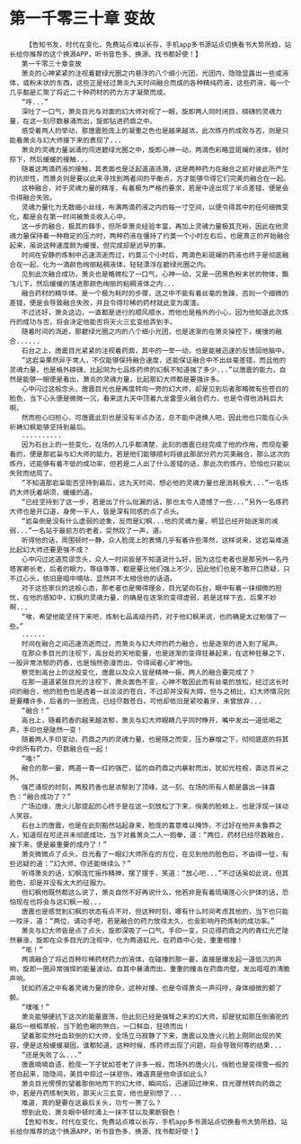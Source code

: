 # 第一千零三十章 变故
        【告知书友，时代在变化，免费站点难以长存，手机app多书源站点切换看书大势所趋，站长给你推荐的这个换源APP，听书音色多、换源、找书都好使！】
       第一千零三十章变故
       萧炎的心神紧紧的注视着碧绿光圈之内悬浮的八个细小光团，光团内，隐隐显露出一些或液体，或粉末状的东西，这些正是经过萧炎九天时间融合而成的各种精纯药液，这些药液，每一个几乎都是汇聚了将近二十种药材的药力方才凝聚而成。
       “呼...”
       深吐了一口气，萧炎目光与对面的幻大师对视了一眼，旋即两人同时闭目，磅礴的灵魂力量，在这一刻尽数暴涌而出，旋即钻进药鼎之中。
       感受着两人的举动，那唐震脸庞上的凝重之色也是越来越浓，此次炼丹的成败与否，则是只能看萧炎与幻大师接下来的表现了...
       萧炎的灵魂力量汹涌的闯进碧绿光圈之中，旋即心神一动，两滴色彩略显斑斓的液体，顿时掠下，然后缓缓的接触...
       随着这两滴药液的接触，其表面也是泛起道道涟漪，这是两种药力在融合之前对彼此所产生的抗拒性，而萧炎则是要以此来寻找到两者间的平衡点，方才能够令得它们完美的融合在一起。
       这种融合，对于灵魂力量的精准，有着极为严格的要求，若是中途出现了半点差错，便是会令得融合失败。
       灵魂力量化为无数细小丝线，布满两滴药液之内的每一寸空间，以便令得其中的任何细微变化，都是会在第一时间被萧炎收入心中。
       这一步的融合，极其的棘手，但所幸萧炎经验丰富，再加上灵魂力量极其充裕，因此在他灵魂力量保持着一种稳定的压力时，两种药液在僵持了约莫一个小时左右后，也是真正的开始融合起来，虽说这种速度颇为缓慢，但完成却是迟早的事。
       时间在安静的炼制中迅速流逝而过，约莫三个小时后，两滴色彩斑斓的药液也终于是彻底融合在一起，化为一滴颜色绚丽粘稠液体，轻轻漂浮在碧绿光圈之内。
       见到此次融合成功，萧炎也是略微松了一口气，心神一动，又是一团黑色粉末状的物体，飘飞儿下，然后缓缓的落进那颜色绚丽的粘稠液体之内...
       融合药材的精华体，是一个极为耗时的步骤，这之中不能有着丝毫的急躁，否则一个细微的差错，便是会导致融合失败，并且令得珍稀的药材就此变为废渣。
       不过还好，萧炎这边，一直都是进行的顺风顺水，而他也是格外的小心，因为他知道此次炼丹的成功与否，将会决定他能否将天火三玄变给弄到手。
       随着时间的流逝，那碧绿光圈之内的八个细小光团，也是逐渐的在萧炎操控下，缓慢的融合......
       石台之上，唐震目光紧紧的注视着药鼎，其中的一举一动，也是能被迅速的反馈回他脑中。
       “这岩枭果然异于常人，不仅能够保持融合速度，还能保证融合中不出丝毫差错，而且他的灵魂力量，也是格外磅礴，比起同为七品炼药师的幻枫不知道强了多少...”以唐震的能力，自然是能够一眼便是看出，萧炎的灵魂力量，比起那幻大师都是要强许多。
       心中闪过这般念头，唐震目光也是再度转向一旁的幻大师，却是见到后者那略微有些苍白的脸色，当下心头便是微微一沉，看来这九天中顶着九龙雷罡火融合药力，也是令得他消耗巨大啊。
       然而担心归担心，可唐震此刻也是没有半点办法，总不能中途换人吧，因此他也只能在心头祈祷幻枫能够坚持到最后。
       ..........
       因为石台上的一些变化，在场的人几乎都清楚，此刻的唐震已经完成了他的作用，而现在要看的，便是那岩枭与幻大师的能力，若是他们能够顺利将彼此那部分药力完美融合，那么这次的炼丹，还能够有着不低的成功率，但若是二人出了什么差错的话，那此次的炼丹，恐怕也只能以失败而结局了。
       “不知道那岩枭能否坚持到最后，这九天时间，想必他的灵魂力量也是消耗极大...”一名炼药大师抚着胡须，缓缓的道。
       “已经坚持到了这一步，若是出了什么纰漏的话，那也太令人遗憾了一些...”另外一名炼药大师也是开口道，身旁一干人，皆是深有同感的点了点头。
       “岩枭倒是没有什么虚弱的迹象，反而是幻枫...他的灵魂力量，明显已经开始逐渐的减弱...”一名站于最前方的老者，突然叹了一声，道。
       听得他的话，周围顿时一静，众人脸庞上的表情几乎有着许些滞然，这样说来，这岩枭难道比起幻大师还要更强不成？
       心中闪过这道荒谬念头，众人一时间皆是不知道说什么好，因为这位老者也是那另外一名丹塔客卿长老，后者的眼力，等级等等，都是要比他们强上不少，因此他们也是不敢开口质疑，只不过心头，依旧是暗中嘀咕，显然并不太相信他的话语。
       对于这些家伙的这般心态，那老者也是懒得理会，目光望向石台，眼中有着一抹细微的担忧，在他的感知中，幻枫的灵魂力量，的确是在逐渐的变得虚弱，若是这样下去，后果不妙啊...
       “唉，希望他能坚持下来吧，炼制七品高级丹药，对于他幻枫来说，也的确是太过勉强了一些。”
       ......
       时间在融合之间迅速流逝而过，而萧炎与幻大师的药力融合，也是逐渐的进入到了尾声。
       在那众多目光的注视下，高台处的天地能量，也是逐渐的变得狂暴起来，在这种狂暴之下，一股异常浓郁的药香，也是悄然弥漫而出，令得闻者心旷神怡。
       察觉到高台上的这般变化，唐震以及众人皆是精神一振，两人的融合要完成了？
       在那一道道紧张目光的注视下，萧炎面色不变，心神不敢因此而有丝毫的放松，经过这长时间的融合，他的脸色也是透着一丝淡淡的苍白，不过却并没有大碍，但与之相比，幻大师情况则是要糟许多，后者的一张脸庞，已经尽数苍白，可他却依旧是紧咬着牙，未曾放弃...
       “融合！”
       高台上，随着药香的越来越浓郁，萧炎与幻大师眼睛几乎同时睁开，嘴中发出一道低喝之声，手印也是陡然一变！
       随着两人手印变动，药鼎之内的灵魂力量，也是随之而变，压力暴增之下，彻彻底底的将其中的所有药力，尽数融合在一起！
       “嗤!”
       融合的那一霎，两道一青一红的强芒，猛的自药鼎之内暴射而出，犹如光柱般，直达百米之外。
       强芒涌现的时刻，两股药香也是浓郁到了顶峰，这一刻，在场的所有人都是露出一抹喜色：“融合成功了？”
       广场边缘，唐火儿那提起的心终于是在这一刻放松了下来，俏美的脸颊上，也是浮现一抹动人笑容。
       石台上的唐震，也是在此刻豁然站起身来，脸庞的喜意难以掩饰，不过好在他并未鲁莽之人，知道现在可还并未彻底成功，当下对着萧炎二人一抱拳，道：“两位，药材已经尽数融合，接下来，便是最重要的成丹了！”
       萧炎微微点了点头，目光看了一眼幻大师所在的方位，在见到他的脸色后，不由得一怔，有些迟疑的道：“幻大师，你还能继续么？”
       听得萧炎的话，幻枫连忙振作精神，摆了摆手，笑道：“放心吧...”不过话虽如此说，但其脸色，却是并没有太大的征服力。
       但幻枫他既然都这么说了，萧炎自然不好再说什么，他若非是有着琉璃莲心火护体的话，恐怕现在也将会与这幻枫一般...
       唐震也是感觉到幻枫的状态有点不对，但这种时刻，哪有什么时间考虑其他的，当下也只能一咬牙，道：“两位，请动手吧，若是融合的药力放得太久，也会影响丹药炼制的成功率。”
       萧炎与幻大师皆是点了点头，旋即深吸了一口气，手印一变，只见得药鼎之内的青红光芒陡然暴涨，旋即在众多目光的注视中，化为两道虹光，在药鼎中心处，重重相撞！
       “嘭！”
       两滴融合了将近百种珍稀药材药力的液体，在碰撞的那一霎，直接是爆发起一道低沉的声响，旋即一圈异常强悍的能量波动，自其中暴涌而出，重重的撞击在药鼎内壁，发出哐哐的清脆声响。
       犹如药液之中有着灵魂力量的掺杂，这种对撞，也是令得萧炎一声闷哼，身体细微的颤了颤。
       “噗嗤！”
       萧炎能够硬抗下这次的能量震荡，但此刻已经是强弩之末的幻大师，却是犹如那压倒骆驼的最后一根稻草般，当下脸色唰的煞白，一口鲜血，狂喷而出！
       望着那突然吐血软倒的幻大师，全场立马寂静了下来，唐震以及唐火儿脸上刚刚出现的笑容，便是这般缓缓凝固，谁都知道，这种时候，炼药师出现了问题，将会导致何等的结果...
       “还是失败了么...”
       唐震喃喃自语，脸庞一下子犹如苍老了许多一般，而场外的唐火儿，俏脸也是变得雪一般的苍白起来，隐隐间，美目中掠过一抹悲伤，难道真是他命该如此么?
       萧炎目光愣愣的望着那倒地而下的幻大师，瞬间后，迅速回过神来，目光骤然转向药鼎之中，若是丹药炼制失败，那天火三玄变，他也是别想了...
       难道，真的是要在这最后关头，功亏一篑了么？
       想到此处，萧炎眼中顿时涌上一抹不甘以及果断狠色！
       【告知书友，时代在变化，免费站点难以长存，手机app多书源站点切换看书大势所趋，站长给你推荐的这个换源APP，听书音色多、换源、找书都好使！】